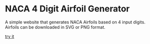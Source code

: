 # NACA 4 Digit Airfoil Generator
A simple website that generates NACA Airfoils based on 4 input digits.
Airfoils can be downloaded in SVG or PNG format.

[try it](https://robkosm.github.io/NACA4DigitAirfoilGenerator/)
